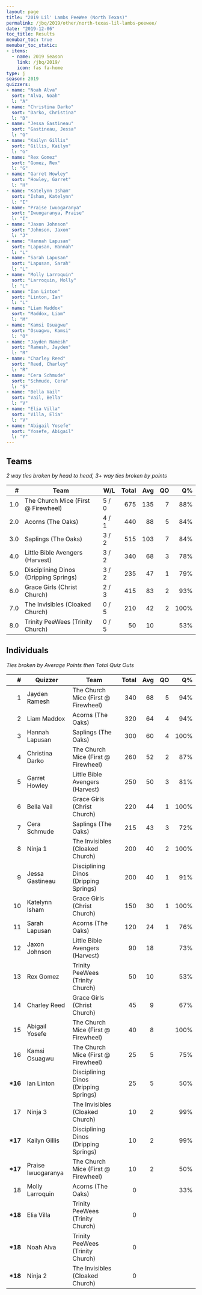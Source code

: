 ```yaml
---
layout: page
title: "2019 Lil' Lambs PeeWee (North Texas)"
permalink: /jbq/2019/other/north-texas-lil-lambs-peewee/
date: "2019-12-06"
toc_title: Results
menubar_toc: true
menubar_toc_static:
- items:
  - name: 2019 Season
    link: /jbq/2019/
    icon: fas fa-home
type: j
season: 2019
quizzers:
- name: "Noah Alva"
  sort: "Alva, Noah"
  l: "A"
- name: "Christina Darko"
  sort: "Darko, Christina"
  l: "D"
- name: "Jessa Gastineau"
  sort: "Gastineau, Jessa"
  l: "G"
- name: "Kailyn Gillis"
  sort: "Gillis, Kailyn"
  l: "G"
- name: "Rex Gomez"
  sort: "Gomez, Rex"
  l: "G"
- name: "Garret Howley"
  sort: "Howley, Garret"
  l: "H"
- name: "Katelynn Isham"
  sort: "Isham, Katelynn"
  l: "I"
- name: "Praise Iwuogaranya"
  sort: "Iwuogaranya, Praise"
  l: "I"
- name: "Jaxon Johnson"
  sort: "Johnson, Jaxon"
  l: "J"
- name: "Hannah Lapusan"
  sort: "Lapusan, Hannah"
  l: "L"
- name: "Sarah Lapusan"
  sort: "Lapusan, Sarah"
  l: "L"
- name: "Molly Larroquin"
  sort: "Larroquin, Molly"
  l: "L"
- name: "Ian Linton"
  sort: "Linton, Ian"
  l: "L"
- name: "Liam Maddox"
  sort: "Maddox, Liam"
  l: "M"
- name: "Kamsi Osuagwu"
  sort: "Osuagwu, Kamsi"
  l: "O"
- name: "Jayden Ramesh"
  sort: "Ramesh, Jayden"
  l: "R"
- name: "Charley Reed"
  sort: "Reed, Charley"
  l: "R"
- name: "Cera Schmude"
  sort: "Schmude, Cera"
  l: "S"
- name: "Bella Vail"
  sort: "Vail, Bella"
  l: "V"
- name: "Elia Villa"
  sort: "Villa, Elia"
  l: "V"
- name: "Abigail Yosefe"
  sort: "Yosefe, Abigail"
  l: "Y"
---
```


## Teams

*2 way ties broken by head to head, 3+ way ties broken by points*

|    # | Team                                  | W/L   | Total |  Avg |   QO |   Q% |
| ---: | ------------------------------------- | ----- | ----: | ---: | ---: | ---: |
|  1.0 | The Church Mice (First @ Firewheel)   | 5 / 0 |   675 |  135 |    7 |  88% |
|  2.0 | Acorns (The Oaks)                     | 4 / 1 |   440 |   88 |    5 |  84% |
|  3.0 | Saplings (The Oaks)                   | 3 / 2 |   515 |  103 |    7 |  84% |
|  4.0 | Little Bible Avengers (Harvest)       | 3 / 2 |   340 |   68 |    3 |  78% |
|  5.0 | Disciplining Dinos (Dripping Springs) | 3 / 2 |   235 |   47 |    1 |  79% |
|  6.0 | Grace Girls (Christ Church)           | 2 / 3 |   415 |   83 |    2 |  93% |
|  7.0 | The Invisibles (Cloaked Church)       | 0 / 5 |   210 |   42 |    2 | 100% |
|  8.0 | Trinity PeeWees (Trinity Church)      | 0 / 5 |    50 |   10 |      |  53% |

## Individuals

*Ties broken by Average Points then Total Quiz Outs*

|        # | Quizzer            | Team                                  | Total |  Avg |   QO |   Q% |
| -------: | ------------------ | ------------------------------------- | ----: | ---: | ---: | ---: |
|        1 | Jayden Ramesh      | The Church Mice (First @ Firewheel)   |   340 |   68 |    5 |  94% |
|        2 | Liam Maddox        | Acorns (The Oaks)                     |   320 |   64 |    4 |  94% |
|        3 | Hannah Lapusan     | Saplings (The Oaks)                   |   300 |   60 |    4 | 100% |
|        4 | Christina Darko    | The Church Mice (First @ Firewheel)   |   260 |   52 |    2 |  87% |
|        5 | Garret Howley      | Little Bible Avengers (Harvest)       |   250 |   50 |    3 |  81% |
|        6 | Bella Vail         | Grace Girls (Christ Church)           |   220 |   44 |    1 | 100% |
|        7 | Cera Schmude       | Saplings (The Oaks)                   |   215 |   43 |    3 |  72% |
|        8 | Ninja 1            | The Invisibles (Cloaked Church)       |   200 |   40 |    2 | 100% |
|        9 | Jessa Gastineau    | Disciplining Dinos (Dripping Springs) |   200 |   40 |    1 |  91% |
|       10 | Katelynn Isham     | Grace Girls (Christ Church)           |   150 |   30 |    1 | 100% |
|       11 | Sarah Lapusan      | Acorns (The Oaks)                     |   120 |   24 |    1 |  76% |
|       12 | Jaxon Johnson      | Little Bible Avengers (Harvest)       |    90 |   18 |      |  73% |
|       13 | Rex Gomez          | Trinity PeeWees (Trinity Church)      |    50 |   10 |      |  53% |
|       14 | Charley Reed       | Grace Girls (Christ Church)           |    45 |    9 |      |  67% |
|       15 | Abigail Yosefe     | The Church Mice (First @ Firewheel)   |    40 |    8 |      | 100% |
|       16 | Kamsi Osuagwu      | The Church Mice (First @ Firewheel)   |    25 |    5 |      |  75% |
| **\*16** | Ian Linton         | Disciplining Dinos (Dripping Springs) |    25 |    5 |      |  50% |
|       17 | Ninja 3            | The Invisibles (Cloaked Church)       |    10 |    2 |      |  99% |
| **\*17** | Kailyn Gillis      | Disciplining Dinos (Dripping Springs) |    10 |    2 |      |  99% |
| **\*17** | Praise Iwuogaranya | The Church Mice (First @ Firewheel)   |    10 |    2 |      |  50% |
|       18 | Molly Larroquin    | Acorns (The Oaks)                     |     0 |      |      |  33% |
| **\*18** | Elia Villa         | Trinity PeeWees (Trinity Church)      |     0 |      |      |      |
| **\*18** | Noah Alva          | Trinity PeeWees (Trinity Church)      |     0 |      |      |      |
| **\*18** | Ninja 2            | The Invisibles (Cloaked Church)       |     0 |      |      |      |